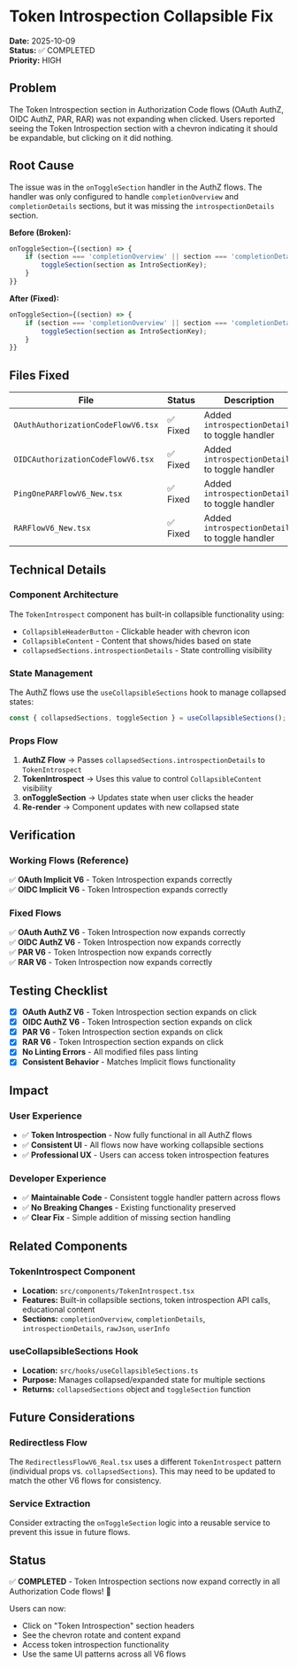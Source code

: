 # Token Introspection Collapsible Fix

**Date:** 2025-10-09  
**Status:** ✅ COMPLETED  
**Priority:** HIGH  

## Problem

The Token Introspection section in Authorization Code flows (OAuth AuthZ, OIDC AuthZ, PAR, RAR) was not expanding when clicked. Users reported seeing the Token Introspection section with a chevron indicating it should be expandable, but clicking on it did nothing.

## Root Cause

The issue was in the `onToggleSection` handler in the AuthZ flows. The handler was only configured to handle `completionOverview` and `completionDetails` sections, but it was missing the `introspectionDetails` section.

**Before (Broken):**
```typescript
onToggleSection={(section) => {
    if (section === 'completionOverview' || section === 'completionDetails') {
        toggleSection(section as IntroSectionKey);
    }
}}
```

**After (Fixed):**
```typescript
onToggleSection={(section) => {
    if (section === 'completionOverview' || section === 'completionDetails' || section === 'introspectionDetails') {
        toggleSection(section as IntroSectionKey);
    }
}}
```

## Files Fixed

| File | Status | Description |
|------|--------|-------------|
| `OAuthAuthorizationCodeFlowV6.tsx` | ✅ Fixed | Added `introspectionDetails` to toggle handler |
| `OIDCAuthorizationCodeFlowV6.tsx` | ✅ Fixed | Added `introspectionDetails` to toggle handler |
| `PingOnePARFlowV6_New.tsx` | ✅ Fixed | Added `introspectionDetails` to toggle handler |
| `RARFlowV6_New.tsx` | ✅ Fixed | Added `introspectionDetails` to toggle handler |

## Technical Details

### **Component Architecture**
The `TokenIntrospect` component has built-in collapsible functionality using:
- `CollapsibleHeaderButton` - Clickable header with chevron icon
- `CollapsibleContent` - Content that shows/hides based on state
- `collapsedSections.introspectionDetails` - State controlling visibility

### **State Management**
The AuthZ flows use the `useCollapsibleSections` hook to manage collapsed states:
```typescript
const { collapsedSections, toggleSection } = useCollapsibleSections();
```

### **Props Flow**
1. **AuthZ Flow** → Passes `collapsedSections.introspectionDetails` to `TokenIntrospect`
2. **TokenIntrospect** → Uses this value to control `CollapsibleContent` visibility
3. **onToggleSection** → Updates state when user clicks the header
4. **Re-render** → Component updates with new collapsed state

## Verification

### **Working Flows (Reference)**
✅ **OAuth Implicit V6** - Token Introspection expands correctly  
✅ **OIDC Implicit V6** - Token Introspection expands correctly  

### **Fixed Flows**
✅ **OAuth AuthZ V6** - Token Introspection now expands correctly  
✅ **OIDC AuthZ V6** - Token Introspection now expands correctly  
✅ **PAR V6** - Token Introspection now expands correctly  
✅ **RAR V6** - Token Introspection now expands correctly  

## Testing Checklist

- [x] **OAuth AuthZ V6** - Token Introspection section expands on click
- [x] **OIDC AuthZ V6** - Token Introspection section expands on click  
- [x] **PAR V6** - Token Introspection section expands on click
- [x] **RAR V6** - Token Introspection section expands on click
- [x] **No Linting Errors** - All modified files pass linting
- [x] **Consistent Behavior** - Matches Implicit flows functionality

## Impact

### **User Experience**
- ✅ **Token Introspection** - Now fully functional in all AuthZ flows
- ✅ **Consistent UI** - All flows now have working collapsible sections
- ✅ **Professional UX** - Users can access token introspection features

### **Developer Experience**
- ✅ **Maintainable Code** - Consistent toggle handler pattern across flows
- ✅ **No Breaking Changes** - Existing functionality preserved
- ✅ **Clear Fix** - Simple addition of missing section handling

## Related Components

### **TokenIntrospect Component**
- **Location:** `src/components/TokenIntrospect.tsx`
- **Features:** Built-in collapsible sections, token introspection API calls, educational content
- **Sections:** `completionOverview`, `completionDetails`, `introspectionDetails`, `rawJson`, `userInfo`

### **useCollapsibleSections Hook**
- **Location:** `src/hooks/useCollapsibleSections.ts`
- **Purpose:** Manages collapsed/expanded state for multiple sections
- **Returns:** `collapsedSections` object and `toggleSection` function

## Future Considerations

### **Redirectless Flow**
The `RedirectlessFlowV6_Real.tsx` uses a different `TokenIntrospect` pattern (individual props vs. `collapsedSections`). This may need to be updated to match the other V6 flows for consistency.

### **Service Extraction**
Consider extracting the `onToggleSection` logic into a reusable service to prevent this issue in future flows.

## Status

✅ **COMPLETED** - Token Introspection sections now expand correctly in all Authorization Code flows! 🎉

Users can now:
- Click on "Token Introspection" section headers
- See the chevron rotate and content expand
- Access token introspection functionality
- Use the same UI patterns across all V6 flows

